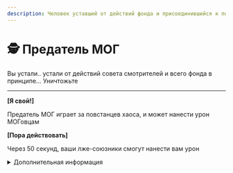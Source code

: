 ```yaml
---
description: Человек уставший от действий фонда и присоединившийся к повстанцам хаоса
---
```


# 🕵️ Предатель МОГ

Вы устали.. устали от действий совета смотрителей и всего фонда в принципе... Уничтожьте

***

**\[Я свой!]**&#x20;

Предатель МОГ играет за повстанцев хаоса, и может нанести урон МОГовцам&#x20;



**\[Пора действовать]**&#x20;

Через 50 секунд, ваши лже-союзники смогут нанести вам урон

<details>

<summary>Дополнительная информация</summary>



* \[DATA REDACTED]

[\
](https://zona-228-ru.gitbook.io/edryon-baton/kniga-plaginov/kastomnye-klassy/povstancy-khaosa/ognemyotchik-pkh)

</details>
